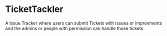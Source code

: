 # TicketTackler
A Issue Tracker where users can submit Tickets with issues or improvments and the admins or people with permission can handle those tickets 
